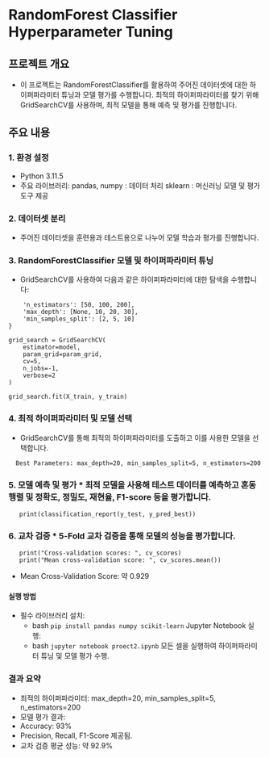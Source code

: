 # RandomForest Classifier Hyperparameter Tuning 
## 프로젝트 개요 
* 이 프로젝트는 RandomForestClassifier를 활용하여 주어진 데이터셋에 대한 하이퍼파라미터 튜닝과 모델 평가를 수행합니다. 최적의 하이퍼파라미터를 찾기 위해 GridSearchCV를 사용하며, 최적 모델을 통해 예측 및 평가를 진행합니다.
## 주요 내용 
### 1. 환경 설정 
* Python 3.11.5
* 주요 라이브러리: pandas, numpy : 데이터 처리 sklearn : 머신러닝 모델 및 평가 도구 제공
### 2. 데이터셋 분리 
* 주어진 데이터셋을 훈련용과 테스트용으로 나누어 모델 학습과 평가를 진행합니다. 
### 3. RandomForestClassifier 모델 및 하이퍼파라미터 튜닝 
* GridSearchCV를 사용하여 다음과 같은 하이퍼파라미터에 대한 탐색을 수행합니다:

```param_grid = { 
    'n_estimators': [50, 100, 200],
    'max_depth': [None, 10, 20, 30],
    'min_samples_split': [2, 5, 10]
}

grid_search = GridSearchCV(
    estimator=model, 
    param_grid=param_grid, 
    cv=5, 
    n_jobs=-1, 
    verbose=2
)

grid_search.fit(X_train, y_train)
```

### 4. 최적 하이퍼파라미터 및 모델 선택
* GridSearchCV를 통해 최적의 하이퍼파라미터를 도출하고 이를 사용한 모델을 선택합니다.
```print("Best parameters found: ", grid_search.best_params_)
  Best Parameters: max_depth=20, min_samples_split=5, n_estimators=200
```

### 5. 모델 예측 및 평가 * 최적 모델을 사용해 테스트 데이터를 예측하고 혼동 행렬 및 정확도, 정밀도, 재현율, F1-score 등을 평가합니다.
```print(confusion_matrix(y_test, y_pred_best)) 
   print(classification_report(y_test, y_pred_best))
```

### 6. 교차 검증 * 5-Fold 교차 검증을 통해 모델의 성능을 평가합니다.
```cv_scores = cross_val_score(best_rf_model, X, y, cv=5) 
   print("Cross-validation scores: ", cv_scores)
   print("Mean cross-validation score: ", cv_scores.mean())
```
* Mean Cross-Validation Score: 약 0.929
#### 실행 방법
* 필수 라이브러리 설치:
  - bash ```pip install pandas numpy scikit-learn``` Jupyter Notebook 실행:
  - bash ```jupyter notebook proect2.ipynb``` 모든 셀을 실행하여 하이퍼파라미터 튜닝 및 모델 평가 수행.
### 결과 요약 
* 최적의 하이퍼파라미터: max_depth=20, min_samples_split=5, n_estimators=200
* 모델 평가 결과:
* Accuracy: 93%
* Precision, Recall, F1-Score 제공됨.
* 교차 검증 평균 성능: 약 92.9%
